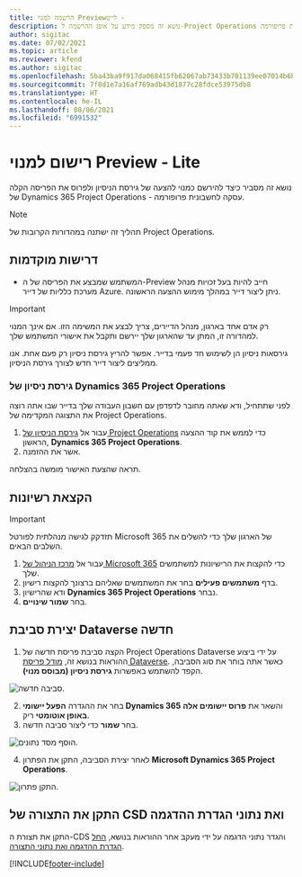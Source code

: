 ```yaml
---
title: הרשמה למנוי Preview‏ - לייט
description: נושא זה מספק מידע על אופן ההרשמה ל-Project Operations ועל אופן פריסתו בגרסת לייט - מהעסקה ועד להוצאת חשבונית פרופורמה.
author: sigitac
ms.date: 07/02/2021
ms.topic: article
ms.reviewer: kfend
ms.author: sigitac
ms.openlocfilehash: 5ba43ba9f917da068415fb62067ab73433b701139ee07014b6bd8c02612008ce
ms.sourcegitcommit: 7f8d1e7a16af769adb43d1877c28fdce53975db8
ms.translationtype: HT
ms.contentlocale: he-IL
ms.lasthandoff: 08/06/2021
ms.locfileid: "6991532"
---
```

# <a name="sign-up-for-a-preview-subscription---lite"></a>רישום למנוי Preview‏ - Lite 

נושא זה מסביר כיצד להירשם כמנוי להצעה של גירסת הניסיון ולפרוס את הפריסה הקלה של Dynamics 365 Project Operations - עסקה לחשבונית פרופורמה.

> [!NOTE]
> תהליך זה ישתנה במהדורות הקרובות של Project Operations.

## <a name="prerequisites"></a>דרישות מוקדמות
- המשתמש שמבצע את הפריסה של ה-Preview חייב להיות בעל זכויות מנהל מערכת כלליות של דייר Azure. ניתן ליצור דייר במהלך מימוש ההצעה הראשונה.

> [!IMPORTANT]
> רק אדם אחד בארגון, מנהל הדיירים, צריך לבצע את המשימה הזו. אם אינך המנוי למהדורה זו, המתן עד שהארגון שלך יירשם ותקבל את אישורי המשתמש שלך.
> 
> גירסאות ניסיון הן לשימוש חד פעמי בדייר. אפשר להריץ גירסת ניסיון רק פעם אחת. אנו ממליצים ליצור דייר חדש לצורך גירסת הניסיון.

### <a name="dynamics-365-project-operations-trial"></a>גירסת ניסיון של Dynamics 365 Project Operations 

לפני שתתחיל, ודא שאתה מחובר לדפדפן עם חשבון העבודה שלך בדייר שבו אתה רוצה את התצוגה המקדימה של Project Operations.

1. עבור אל [גירסת הניסיון של Project Operations](https://aka.ms/try-po) כדי לממש את קוד ההצעה הראשון, **Dynamics 365 Project Operations**.
2. אשר את ההזמנה.

  תראה שהצעת האישור מומשה בהצלחה.

## <a name="assign-licenses"></a>הקצאת רשיונות

> [!IMPORTANT]
> תזדקק לגישה מנהלתית לפורטל Microsoft 365 של הארגון שלך כדי להשלים את השלבים הבאים.


1. עבור אל [מרכז הניהול של Microsoft 365](https://portal.office.com/) כדי להקצות את הרישיונות למשתמשים שלך.
2. בדף **משתמשים פעילים** בחר את המשתמשים שאליהם ברצונך להקצות רישיון.
3. ודא שהרישיון **Dynamics 365 Project Operations** נבחר. 
4. בחר **שמור שינויים**.

## <a name="create-a-new-dataverse-environment"></a>יצירת סביבת Dataverse חדשה

1. הקצה סביבת פריסת חדשה של Project Operations Dataverse על ידי ביצוע ההוראות בנושא זה, [מודל פריסת Dataverse](lite-deployment.md). כאשר אתה בוחר את סוג הסביבה, הקפד להשתמש באפשרות **גירסת ניסיון (מבוסס מנוי)**.

  ![סביבה חדשה.](./media/19CreateEnvironment.png)

2. בחר את ההגדרה **הפעל יישומי Dynamics 365** והשאר את **פרוס יישומים אלה באופן אוטומטי** ריק.  
3. בחר **שמור** כדי ליצור סביבה חדשה.

  ![הוסף מסד נתונים.](./media/20CreateEnvironment1.png)

4. לאחר יצירת הסביבה, התקן את הפתרון **Microsoft Dynamics 365 Project Operations**. 

![התקן פתרון.](./media/21InstallSolution.png)

## <a name="install-a-cds-configuration-and-setup-demo-data"></a>התקן את התצורה של CSD ואת נתוני הגדרת ההדגמה

התקן את תצורת ה-CDS והגדר נתוני הדגמה על ידי מעקב אחר ההוראות בנושא, [החל הגדרת ההדגמה ואת נתוני התצורה](lite-apply-demo-setup-config-data.md).


[!INCLUDE[footer-include](../includes/footer-banner.md)]

